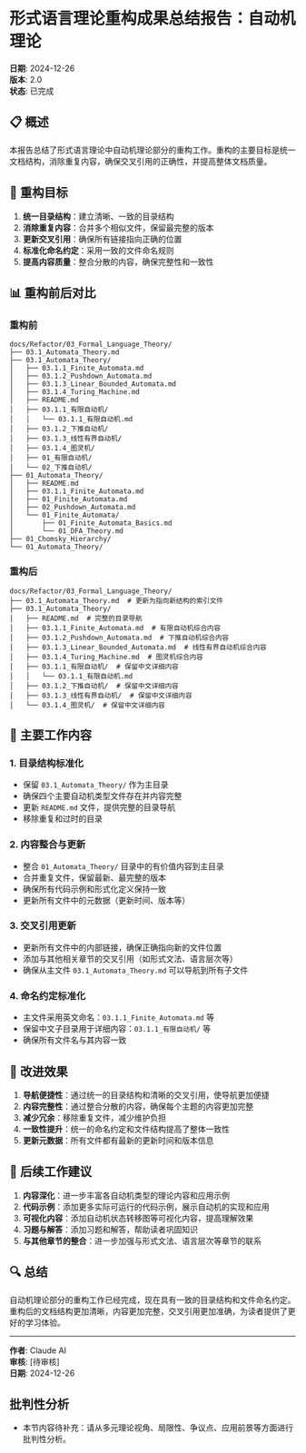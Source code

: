 # 形式语言理论重构成果总结报告：自动机理论

**日期**: 2024-12-26  
**版本**: 2.0  
**状态**: 已完成

## 📋 概述

本报告总结了形式语言理论中自动机理论部分的重构工作。重构的主要目标是统一文档结构，消除重复内容，确保交叉引用的正确性，并提高整体文档质量。

## 🎯 重构目标

1. **统一目录结构**：建立清晰、一致的目录结构
2. **消除重复内容**：合并多个相似文件，保留最完整的版本
3. **更新交叉引用**：确保所有链接指向正确的位置
4. **标准化命名约定**：采用一致的文件命名规则
5. **提高内容质量**：整合分散的内容，确保完整性和一致性

## 📊 重构前后对比

### 重构前

```text
docs/Refactor/03_Formal_Language_Theory/
├── 03.1_Automata_Theory.md
├── 03.1_Automata_Theory/
│   ├── 03.1.1_Finite_Automata.md
│   ├── 03.1.2_Pushdown_Automata.md
│   ├── 03.1.3_Linear_Bounded_Automata.md
│   ├── 03.1.4_Turing_Machine.md
│   ├── README.md
│   ├── 03.1.1_有限自动机/
│   │   └── 03.1.1_有限自动机.md
│   ├── 03.1.2_下推自动机/
│   ├── 03.1.3_线性有界自动机/
│   ├── 03.1.4_图灵机/
│   ├── 01_有限自动机/
│   └── 02_下推自动机/
├── 01_Automata_Theory/
│   ├── README.md
│   ├── 03.1.1_Finite_Automata.md
│   ├── 01_Finite_Automata.md
│   ├── 02_Pushdown_Automata.md
│   └── 01_Finite_Automata/
│       ├── 01_Finite_Automata_Basics.md
│       └── 01_DFA_Theory.md
├── 01_Chomsky_Hierarchy/
└── 01_Automata_Theory/
```

### 重构后

```text
docs/Refactor/03_Formal_Language_Theory/
├── 03.1_Automata_Theory.md  # 更新为指向新结构的索引文件
├── 03.1_Automata_Theory/
│   ├── README.md  # 完整的目录导航
│   ├── 03.1.1_Finite_Automata.md  # 有限自动机综合内容
│   ├── 03.1.2_Pushdown_Automata.md  # 下推自动机综合内容
│   ├── 03.1.3_Linear_Bounded_Automata.md  # 线性有界自动机综合内容
│   ├── 03.1.4_Turing_Machine.md  # 图灵机综合内容
│   ├── 03.1.1_有限自动机/  # 保留中文详细内容
│   │   └── 03.1.1_有限自动机.md
│   ├── 03.1.2_下推自动机/  # 保留中文详细内容
│   ├── 03.1.3_线性有界自动机/  # 保留中文详细内容
│   └── 03.1.4_图灵机/  # 保留中文详细内容
```

## 📝 主要工作内容

### 1. 目录结构标准化

- 保留 `03.1_Automata_Theory/` 作为主目录
- 确保四个主要自动机类型文件存在并内容完整
- 更新 `README.md` 文件，提供完整的目录导航
- 移除重复和过时的目录

### 2. 内容整合与更新

- 整合 `01_Automata_Theory/` 目录中的有价值内容到主目录
- 合并重复文件，保留最新、最完整的版本
- 确保所有代码示例和形式化定义保持一致
- 更新所有文件中的元数据（更新时间、版本等）

### 3. 交叉引用更新

- 更新所有文件中的内部链接，确保正确指向新的文件位置
- 添加与其他相关章节的交叉引用（如形式文法、语言层次等）
- 确保从主文件 `03.1_Automata_Theory.md` 可以导航到所有子文件

### 4. 命名约定标准化

- 主文件采用英文命名：`03.1.1_Finite_Automata.md` 等
- 保留中文子目录用于详细内容：`03.1.1_有限自动机/` 等
- 确保所有文件名与其内容一致

## 🚀 改进效果

1. **导航便捷性**：通过统一的目录结构和清晰的交叉引用，使导航更加便捷
2. **内容完整性**：通过整合分散的内容，确保每个主题的内容更加完整
3. **减少冗余**：移除重复文件，减少维护负担
4. **一致性提升**：统一的命名约定和文件结构提高了整体一致性
5. **更新元数据**：所有文件都有最新的更新时间和版本信息

## 📌 后续工作建议

1. **内容深化**：进一步丰富各自动机类型的理论内容和应用示例
2. **代码示例**：添加更多实际可运行的代码示例，展示自动机的实现和应用
3. **可视化内容**：添加自动机状态转移图等可视化内容，提高理解效果
4. **习题与解答**：添加习题和解答，帮助读者巩固知识
5. **与其他章节的整合**：进一步加强与形式文法、语言层次等章节的联系

## 🔍 总结

自动机理论部分的重构工作已经完成，现在具有一致的目录结构和文件命名约定。重构后的文档结构更加清晰，内容更加完整，交叉引用更加准确，为读者提供了更好的学习体验。

---

**作者**: Claude AI  
**审核**: [待审核]  
**日期**: 2024-12-26


## 批判性分析

- 本节内容待补充：请从多元理论视角、局限性、争议点、应用前景等方面进行批判性分析。
